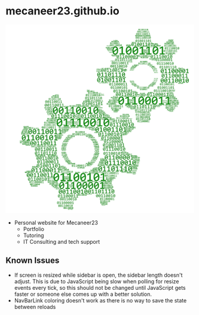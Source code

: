 # mecaneer23.github.io

[![GitHub](resources/gearsNoBackground.png)](https://mecaneer23.github.io)

- Personal website for Mecaneer23
  - Portfolio
  - Tutoring
  - IT Consulting and tech support

## Known Issues

- If screen is resized while sidebar is open, the sidebar length doesn't adjust. This is due to JavaScript being slow when polling for resize events every tick, so this should not be changed until JavaScript gets faster or someone else comes up with a better solution.
- NavBarLink coloring doesn't work as there is no way to save the state between reloads
